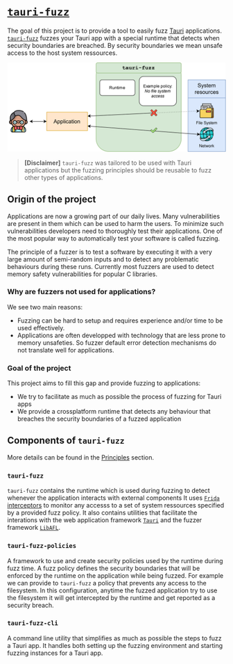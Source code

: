 # [`tauri-fuzz`](https://github.com/crabnebula-dev/tauri-fuzz)

The goal of this project is to provide a tool to easily fuzz [Tauri](https://tauri.app/) applications.
[`tauri-fuzz`](https://github.com/crabnebula-dev/tauri-fuzz) fuzzes your Tauri app with a special runtime that detects when security boundaries are breached.
By security boundaries we mean unsafe access to the host system ressources.

![Fuzzing applications security boundaries ](./images/fuzzing_application_boundary.drawio.svg "Fuzzing applications security boundaries")

> **[Disclaimer]** `tauri-fuzz` was tailored to be used with Tauri applications but the fuzzing principles should be
> reusable to fuzz other types of applications.

## Origin of the project

Applications are now a growing part of our daily lives.
Many vulnerabilities are present in them which can be used to harm the users.
To minimize such vulnerabilities developers need to thoroughly test their applications.
One of the most popular way to automatically test your software is called fuzzing.

The principle of a fuzzer is to test a software by executing it with a very large amount of semi-random inputs and to detect any problematic behaviours during these runs.
Currently most fuzzers are used to detect memory safety vulnerabilities for popular C libraries.

### Why are fuzzers not used for applications?

We see two main reasons:

- Fuzzing can be hard to setup and requires experience and/or time to be used effectively.
- Applications are often developped with technology that are less prone to memory unsafeties. So
  fuzzer default error detection mechanisms do not translate well for applications.

### Goal of the project

This project aims to fill this gap and provide fuzzing to applications:

- We try to facilitate as much as possible the process of fuzzing for Tauri apps
- We provide a crossplatform runtime that detects any behaviour that breaches the security boundaries of a fuzzed application

## Components of `tauri-fuzz`

More details can be found in the [Principles](./principles.md) section.

### `tauri-fuzz`

`tauri-fuzz` contains the runtime which is used during fuzzing to detect whenever the application interacts with external components
It uses [`Frida` interceptors](https://frida.re/docs/javascript-api/#interceptor) to monitor any accesss to a set of system ressources specified by a provided fuzz policy.
It also contains utilities that facilitate the interations with the web application framework [`Tauri`](https://tauri.app/) and the fuzzer framework [`LibAFL`](https://github.com/AFLplusplus/LibAFL).

### `tauri-fuzz-policies`

A framework to use and create security policies used by the runtime during fuzz time.
A fuzz policy defines the security boundaries that will be enforced by the runtime on the application while being fuzzed.
For example we can provide to `tauri-fuzz` a policy that prevents any access to the filesystem.
In this configuration, anytime the fuzzed application try to use the filesystem it will get intercepted by the runtime and get reported as a security breach.

### `tauri-fuzz-cli`

A command line utility that simplifies as much as possible the steps to fuzz a Tauri app.
It handles both setting up the fuzzing environment and starting fuzzing instances for a Tauri app.
